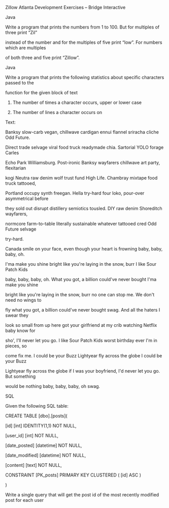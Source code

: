 Zillow Atlanta Development Exercises – Bridge Interactive

Java

Write a program that prints the numbers from 1 to 100. But for multiples of three print “Zil”

instead of the number and for the multiples of five print “low”. For numbers which are multiples

of both three and five print “Zillow”.

Java

Write a program that prints the following statistics about specific characters passed to the

function for the given block of text

1. The number of times a character occurs, upper or lower case

2. The number of lines a character occurs on

Text:

Banksy slow-carb vegan, chillwave cardigan ennui flannel sriracha cliche Odd Future.

Direct trade selvage viral food truck readymade chia. Sartorial YOLO forage Carles

Echo Park Williamsburg. Post-ironic Banksy wayfarers chillwave art party, flexitarian

kogi Neutra raw denim wolf trust fund High Life. Chambray mixtape food truck tattooed,

Portland occupy synth freegan. Hella try-hard four loko, pour-over asymmetrical before

they sold out disrupt distillery semiotics tousled. DIY raw denim Shoreditch wayfarers,

normcore farm-to-table literally sustainable whatever tattooed cred Odd Future selvage

try-hard.

Canada smile on your face, even though your heart is frowning baby, baby, baby, oh.

I'ma make you shine bright like you're laying in the snow, burr I like Sour Patch Kids

baby, baby, baby, oh. What you got, a billion could've never bought I'ma make you shine

bright like you're laying in the snow, burr no one can stop me. We don't need no wings to

fly what you got, a billion could've never bought swag. And all the haters I swear they

look so small from up here got your girlfriend at my crib watching Netflix baby know for

sho', I'll never let you go. I like Sour Patch Kids worst birthday ever I'm in pieces, so

come fix me. I could be your Buzz Lightyear fly across the globe I could be your Buzz

Lightyear fly across the globe if I was your boyfriend, I'd never let you go. But something

would be nothing baby, baby, baby, oh swag.

SQL

Given the following SQL table:

CREATE TABLE [dbo].[posts](

[id] [int] IDENTITY(1,1) NOT NULL,

[user_id] [int] NOT NULL,

[date_posted] [datetime] NOT NULL,

[date_modified] [datetime] NOT NULL,

[content] [text] NOT NULL,

CONSTRAINT [PK_posts] PRIMARY KEY CLUSTERED ( [id] ASC )

)

Write a single query that will get the post id of the most recently modified post for each user
